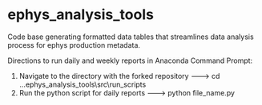 # ephys_analysis_tools
Code base generating formatted data tables that streamlines data analysis process for ephys production metadata.

Directions to run daily and weekly reports in Anaconda Command Prompt:
1) Navigate to the directory with the forked repository ---> cd ...ephys_analysis_tools\src\run_scripts
2) Run the python script for daily reports  ---> python file_name.py
